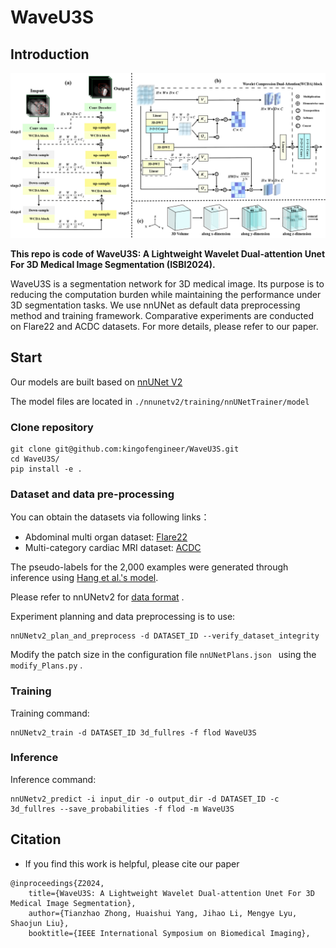 # WaveU3S



## Introduction

![framework](./figure/image.jpg) 

  **This repo is code of WaveU3S: A Lightweight Wavelet Dual-attention Unet For 3D Medical Image Segmentation (ISBI2024).**

WaveU3S is a segmentation network for 3D medical image. Its purpose is to reducing the computation burden while maintaining the performance under 3D segmentation tasks. We use nnUNet as default data preprocessing method and training framework. Comparative experiments are conducted on Flare22 and ACDC datasets.  For more details, please refer to our paper.

## Start
Our models are built based on [nnUNet V2](https://github.com/MIC-DKFZ/nnUNet )

The model files are located in ```./nnunetv2/training/nnUNetTrainer/model```

### Clone repository
```shell
git clone git@github.com:kingofengineer/WaveU3S.git
cd WaveU3S/
pip install -e .
```



### Dataset and data pre-processing
You can obtain the datasets via following links：
* Abdominal multi organ dataset: [Flare22](https://flare22.grand-challenge.org/Dataset/) 
* Multi-category cardiac MRI dataset: [ACDC](https://humanheart-project.creatis.insa-lyon.fr/database/#collection/637218c173e9f0047faa00fb) 


The pseudo-labels for the 2,000 examples were generated through inference using [Hang et al.'s model](https://github.com/Ziyan-Huang/FLARE22).

Please refer to nnUNetv2 for [data format](https://github.com/MIC-DKFZ/nnUNet/blob/master/documentation/dataset_format.md) .

Experiment planning and data preprocessing is to use:
```
nnUNetv2_plan_and_preprocess -d DATASET_ID --verify_dataset_integrity
```
Modify the patch size in the configuration file ```nnUNetPlans.json ``` using the ```modify_Plans.py``` .


### Training
Training command:
```
nnUNetv2_train -d DATASET_ID 3d_fullres -f flod WaveU3S	
```
### Inference
Inference command:
```
nnUNetv2_predict -i input_dir -o output_dir -d DATASET_ID -c 3d_fullres --save_probabilities -f flod -m WaveU3S
```



## Citation
- If you find this work is helpful, please cite our paper
```
@inproceedings{Z2024,
    title={WaveU3S: A Lightweight Wavelet Dual-attention Unet For 3D Medical Image Segmentation},
    author={Tianzhao Zhong, Huaishui Yang, Jihao Li, Mengye Lyu, Shaojun Liu},
    booktitle={IEEE International Symposium on Biomedical Imaging},
